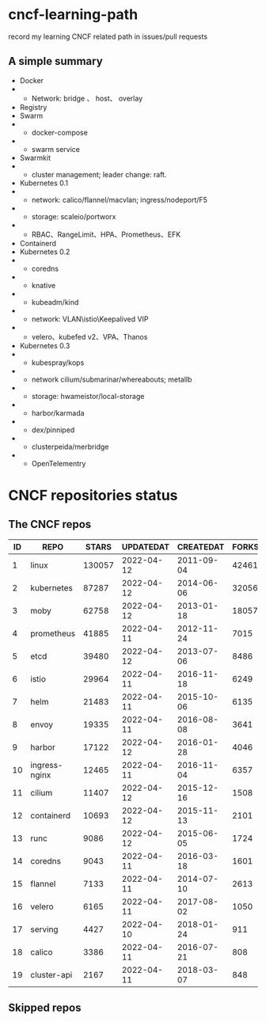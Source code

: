# cncf-learning-path
record my learning CNCF related path in issues/pull requests

## A simple summary
- Docker
- - Network: bridge 、 host、 overlay
- Registry
- Swarm
- - docker-compose
- - swarm service
- Swarmkit
- - cluster management; leader change: raft.
- Kubernetes 0.1
- - network: calico/flannel/macvlan; ingress/nodeport/F5
- - storage: scaleio/portworx
- - RBAC、RangeLimit、HPA、Prometheus、EFK
- Containerd
- Kubernetes 0.2
- - coredns
- - knative
- - kubeadm/kind
- - network: VLAN\istio\Keepalived VIP
- - velero、kubefed v2、VPA、Thanos
- Kubernetes 0.3
- - kubespray/kops
- - network cilium/submarinar/whereabouts; metallb
- - storage: hwameistor/local-storage
- - harbor/karmada
- - dex/pinniped
- - clusterpeida/merbridge
- - OpenTelementry

# CNCF repositories status
<!--START_SECTION:github_repos-->
## The CNCF repos
| ID |     REPO      | STARS  | UPDATEDAT  | CREATEDAT  | FORKSCOUNT |
|----|---------------|--------|------------|------------|------------|
|  1 | linux         | 130057 | 2022-04-12 | 2011-09-04 |      42461 |
|  2 | kubernetes    |  87287 | 2022-04-12 | 2014-06-06 |      32056 |
|  3 | moby          |  62758 | 2022-04-12 | 2013-01-18 |      18057 |
|  4 | prometheus    |  41885 | 2022-04-11 | 2012-11-24 |       7015 |
|  5 | etcd          |  39480 | 2022-04-12 | 2013-07-06 |       8486 |
|  6 | istio         |  29964 | 2022-04-11 | 2016-11-18 |       6249 |
|  7 | helm          |  21483 | 2022-04-11 | 2015-10-06 |       6135 |
|  8 | envoy         |  19335 | 2022-04-11 | 2016-08-08 |       3641 |
|  9 | harbor        |  17122 | 2022-04-12 | 2016-01-28 |       4046 |
| 10 | ingress-nginx |  12465 | 2022-04-11 | 2016-11-04 |       6357 |
| 11 | cilium        |  11407 | 2022-04-12 | 2015-12-16 |       1508 |
| 12 | containerd    |  10693 | 2022-04-12 | 2015-11-13 |       2101 |
| 13 | runc          |   9086 | 2022-04-12 | 2015-06-05 |       1724 |
| 14 | coredns       |   9043 | 2022-04-11 | 2016-03-18 |       1601 |
| 15 | flannel       |   7133 | 2022-04-11 | 2014-07-10 |       2613 |
| 16 | velero        |   6165 | 2022-04-11 | 2017-08-02 |       1050 |
| 17 | serving       |   4427 | 2022-04-10 | 2018-01-24 |        911 |
| 18 | calico        |   3386 | 2022-04-11 | 2016-07-21 |        808 |
| 19 | cluster-api   |   2167 | 2022-04-11 | 2018-03-07 |        848 |



## Skipped repos
<!--END_SECTION:github_repos-->
